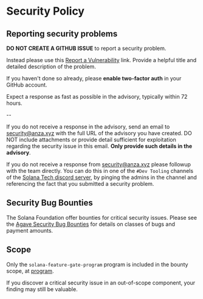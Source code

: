 # Security Policy

## Reporting security problems

**DO NOT CREATE A GITHUB ISSUE** to report a security problem.

Instead please use this [Report a Vulnerability](https://github.com/solana-program/feature-gate/security/advisories/new) link.
Provide a helpful title and detailed description of the problem.

If you haven't done so already, please **enable two-factor auth** in your GitHub account.

Expect a response as fast as possible in the advisory, typically within 72 hours.

--

If you do not receive a response in the advisory, send an email to
<security@anza.xyz> with the full URL of the advisory you have created. DO NOT
include attachments or provide detail sufficient for exploitation regarding the
security issue in this email. **Only provide such details in the advisory**.

If you do not receive a response from <security@anza.xyz> please followup with
the team directly. You can do this in one of the `#Dev Tooling` channels of the
[Solana Tech discord server](https://solana.com/discord), by pinging the admins
in the channel and referencing the fact that you submitted a security problem.

## Security Bug Bounties

The Solana Foundation offer bounties for critical security issues. Please
see the [Agave Security Bug
Bounties](https://github.com/anza-xyz/agave/security/policy#security-bug-bounties)
for details on classes of bugs and payment amounts.

## Scope

Only the `solana-feature-gate-program` program is included in the bounty scope, at
[program](https://github.com/solana-program/feature-gate/tree/master/program).

If you discover a critical security issue in an out-of-scope component, your finding
may still be valuable.
